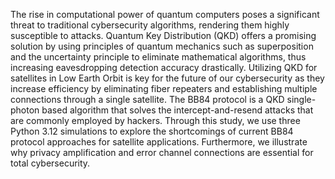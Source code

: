 The rise in computational power of quantum computers poses a significant threat to traditional cybersecurity algorithms, rendering them highly susceptible to attacks. Quantum Key Distribution (QKD) offers a promising solution by using principles of quantum mechanics such as superposition and the uncertainty principle to eliminate mathematical algorithms, thus increasing eavesdropping detection accuracy drastically. Utilizing QKD for satellites in Low Earth Orbit is key for the future of our cybersecurity as they increase efficiency by eliminating fiber repeaters and establishing multiple connections through a single satellite. The BB84 protocol is a QKD single-photon based algorithm that solves the intercept-and-resend attacks that are commonly employed by hackers. Through this study, we use three Python 3.12 simulations to explore the shortcomings of current BB84 protocol approaches for satellite applications. Furthermore, we illustrate why privacy amplification and error channel connections are essential for total cybersecurity.
